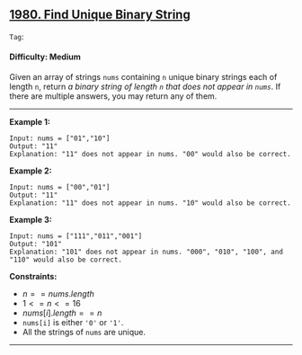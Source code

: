 ## [1980. Find Unique Binary String](https://leetcode.com/problems/find-unique-binary-string)

```Tag```:

#### Difficulty: Medium

Given an array of strings ```nums``` containing ```n``` unique binary strings each of length ```n```, return _a binary string of length ```n``` that does not appear in ```nums```_. If there are multiple answers, you may return any of them.

---

__Example 1:__
```
Input: nums = ["01","10"]
Output: "11"
Explanation: "11" does not appear in nums. "00" would also be correct.
```

__Example 2:__
```
Input: nums = ["00","01"]
Output: "11"
Explanation: "11" does not appear in nums. "10" would also be correct.
```

__Example 3:__
```
Input: nums = ["111","011","001"]
Output: "101"
Explanation: "101" does not appear in nums. "000", "010", "100", and "110" would also be correct.
```

__Constraints:__

- $n == nums.length$
- $1 <= n <= 16$
- $nums[i].length == n$
- ```nums[i]``` is either ```'0'``` or ```'1'```.
- All the strings of ```nums``` are unique.

---

